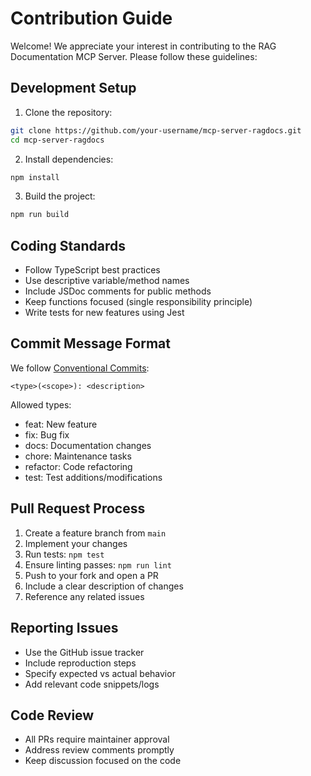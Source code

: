 # Contribution Guide

Welcome! We appreciate your interest in contributing to the RAG Documentation MCP Server. Please follow these guidelines:

## Development Setup

1. Clone the repository:

```bash
git clone https://github.com/your-username/mcp-server-ragdocs.git
cd mcp-server-ragdocs
```

2. Install dependencies:

```bash
npm install
```

3. Build the project:

```bash
npm run build
```

## Coding Standards

- Follow TypeScript best practices
- Use descriptive variable/method names
- Include JSDoc comments for public methods
- Keep functions focused (single responsibility principle)
- Write tests for new features using Jest

## Commit Message Format

We follow [Conventional Commits](https://www.conventionalcommits.org):

```
<type>(<scope>): <description>
```

Allowed types:

- feat: New feature
- fix: Bug fix
- docs: Documentation changes
- chore: Maintenance tasks
- refactor: Code refactoring
- test: Test additions/modifications

## Pull Request Process

1. Create a feature branch from `main`
2. Implement your changes
3. Run tests: `npm test`
4. Ensure linting passes: `npm run lint`
5. Push to your fork and open a PR
6. Include a clear description of changes
7. Reference any related issues

## Reporting Issues

- Use the GitHub issue tracker
- Include reproduction steps
- Specify expected vs actual behavior
- Add relevant code snippets/logs

## Code Review

- All PRs require maintainer approval
- Address review comments promptly
- Keep discussion focused on the code
